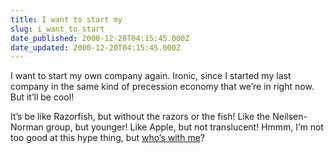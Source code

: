```yaml
---
title: I want to start my
slug: i_want_to_start
date_published: 2000-12-20T04:15:45.000Z
date_updated: 2000-12-20T04:15:45.000Z
---
```


I want to start my own company again. Ironic, since I started my last company in the same kind of precession economy that we’re in right now. But it’ll be cool!

It’s be like Razorfish, but without the razors or the fish! Like the Neilsen-Norman group, but younger! Like Apple, but not translucent! Hmmm, I’m not too good at this hype thing, but [who’s with me](mailto:anil@dashes.com)?
